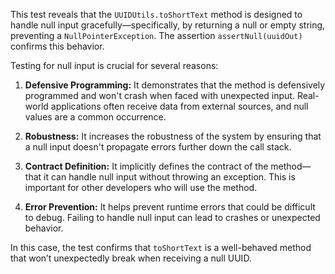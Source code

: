 This test reveals that the `UUIDUtils.toShortText` method is designed to handle null input gracefully—specifically, by returning a null or empty string, preventing a `NullPointerException`. The assertion `assertNull(uuidOut)` confirms this behavior.

Testing for null input is crucial for several reasons:

1. **Defensive Programming:** It demonstrates that the method is defensively programmed and won't crash when faced with unexpected input. Real-world applications often receive data from external sources, and null values are a common occurrence.

2. **Robustness:** It increases the robustness of the system by ensuring that a null input doesn't propagate errors further down the call stack.

3. **Contract Definition:** It implicitly defines the contract of the method—that it can handle null input without throwing an exception. This is important for other developers who will use the method.

4. **Error Prevention:** It helps prevent runtime errors that could be difficult to debug. Failing to handle null input can lead to crashes or unexpected behavior.

In this case, the test confirms that `toShortText` is a well-behaved method that won’t unexpectedly break when receiving a null UUID.
